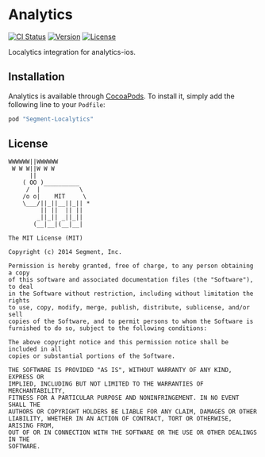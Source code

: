 # Analytics

[![CI Status](http://img.shields.io/travis/segment-integrations/analytics-ios-integration-localytics.svg?style=flat)](https://travis-ci.org/segment-integrations/analytics-ios-integration-localytics)
[![Version](https://img.shields.io/cocoapods/v/Segment-Localytics.svg?style=flat)](http://cocoapods.org/pods/Segment-Localytics)
[![License](https://img.shields.io/cocoapods/l/Segment-Localytics.svg?style=flat)](http://cocoapods.org/pods/Segment-Localytics)

Localytics integration for analytics-ios.

## Installation

Analytics is available through [CocoaPods](http://cocoapods.org). To install
it, simply add the following line to your `Podfile`:

```ruby
pod "Segment-Localytics"
```

## License

```
WWWWWW||WWWWWW
 W W W||W W W
      ||
    ( OO )__________
     /  |           \
    /o o|    MIT     \
    \___/||_||__||_|| *
         || ||  || ||
        _||_|| _||_||
       (__|__|(__|__|

The MIT License (MIT)

Copyright (c) 2014 Segment, Inc.

Permission is hereby granted, free of charge, to any person obtaining a copy
of this software and associated documentation files (the "Software"), to deal
in the Software without restriction, including without limitation the rights
to use, copy, modify, merge, publish, distribute, sublicense, and/or sell
copies of the Software, and to permit persons to whom the Software is
furnished to do so, subject to the following conditions:

The above copyright notice and this permission notice shall be included in all
copies or substantial portions of the Software.

THE SOFTWARE IS PROVIDED "AS IS", WITHOUT WARRANTY OF ANY KIND, EXPRESS OR
IMPLIED, INCLUDING BUT NOT LIMITED TO THE WARRANTIES OF MERCHANTABILITY,
FITNESS FOR A PARTICULAR PURPOSE AND NONINFRINGEMENT. IN NO EVENT SHALL THE
AUTHORS OR COPYRIGHT HOLDERS BE LIABLE FOR ANY CLAIM, DAMAGES OR OTHER
LIABILITY, WHETHER IN AN ACTION OF CONTRACT, TORT OR OTHERWISE, ARISING FROM,
OUT OF OR IN CONNECTION WITH THE SOFTWARE OR THE USE OR OTHER DEALINGS IN THE
SOFTWARE.
```
